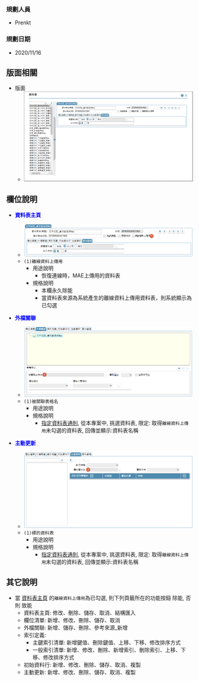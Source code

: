 ### <div id="user">規劃人員</div>
* Prenkt

### <div id="updatedate">規劃日期</div>
* 2020/11/16

## <div id="layout">版面相關</div>
* 版面
    * ![pic][image_physical]

## <div id="object-desc">欄位說明</div>
* <p id="fieldbreak1" style="color:blue;font-weight:bold">資料表主頁</p>

    * ![pic][image_physical_block1]
    * `(1)離線資料上傳用`
        * 用途說明
            * 恢復連線時，MAE上傳用的資料表
        * 規格說明
            * 本欄永久除能
            * 當資料表來源為系統產生的離線資料上傳用資料表，則系統顯示為已勾選

* <p id="fieldbreak2" style="color:blue;font-weight:bold">外檔關聯</p>

    * ![pic][image_physical_block2]
    * `(1)被關聯表格名`
        * 用途說明
        * 規格說明
            * [指定資料表通則][link_ruledialog3], 從本專案中, 挑選資料表, 限定: 取得`離線資料上傳用`未勾選的資料表, 回傳並顯示:資料表名稱


* <p id="fieldbreak3" style="color:blue;font-weight:bold">主動更新</p>

    * ![pic][image_physical_block3]
    * `(1)標的資料表`
        * 用途說明
        * 規格說明
            * [指定資料表通則][link_ruledialog3], 從本專案中, 挑選資料表, 限定: 取得`離線資料上傳用`未勾選的資料表, 回傳並顯示:資料表名稱


## <div id="other-desc">其它說明</div>
* 當 [資料表主頁][link_fieldbreak1] 的`離線資料上傳用`為已勾選, 則下列頁籤所在的功能按鈕 除能, 否則 致能
    * 資料表主頁: 修改、刪除、儲存、取消、結構匯入
    * 欄位清單: 新增、修改、刪除、儲存、取消
    * 外檔關聯: 新增、儲存、刪除、參考來源_新增
    * 索引定義:
        * 主鍵索引清單: 新增鍵值、刪除鍵值、上移、下移、修改排序方式
        * 一般索引清單: 新增、修改、刪除、新增索引、刪除索引、上移、下移、修改排序方式
    * 初始資料行: 新增、修改、刪除、儲存、取消、複製
    * 主動更新: 新增、修改、刪除、儲存、取消、複製

<!-- 圖片 -->
[image_physical]:attachment/physical.png
[image_physical_block1]:attachment/physical-Block1.png
[image_physical_block2]:attachment/physical-Block2.png
[image_physical_block3]:attachment/physical-Block3.png


<!-- 超連結 -->
[link_fieldbreak1]:#fieldbreak1 "欄位說明/基本區塊"

[link_ruleother1]:/8.10.0/IDE/Specification/RulesOther/README#ruleother1 "共用通則_其它/版面資訊通則"

[link_ruledialog3]:/8.10.0/IDE/Specification/RulesDialog/README#ruledialog3 "共用通知_開啟單據/挑選資料表通則"